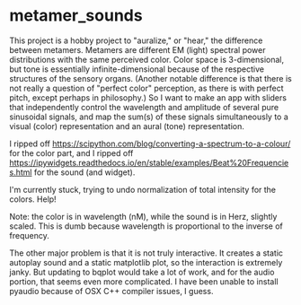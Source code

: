 # metamer_sounds
This project is a hobby project to "auralize," or "hear," the difference between metamers. 
Metamers are different EM (light) spectral power distributions with the same perceived color.
Color space is 3-dimensional, but tone is essentially infinite-dimensional because of the respective structures of the sensory organs.
(Another notable difference is that there is not really a question of "perfect color" perception, as there is with perfect pitch, except perhaps in philosophy.)
So I want to make an app with sliders that independently control the wavelength and amplitude of several pure sinusoidal signals,
and map the sum(s) of these signals simultaneously to a visual (color) representation and an aural (tone) representation.

I ripped off https://scipython.com/blog/converting-a-spectrum-to-a-colour/ for the color part, and I ripped off https://ipywidgets.readthedocs.io/en/stable/examples/Beat%20Frequencies.html for the sound (and widget).

I'm currently stuck, trying to undo normalization of total intensity for the colors. Help!

Note: the color is in wavelength (nM), while the sound is in Herz, slightly scaled. 
This is dumb because wavelength is proportional to the inverse of frequency. 

The other major problem is that it is not truly interactive. It creates a static autoplay sound and a static matplotlib plot, 
so the interaction is extremely janky. But updating to bqplot would take a lot of work, and for the audio portion, that
seems even more complicated. I have been unable to install pyaudio because of OSX C++ compiler issues, I guess.
